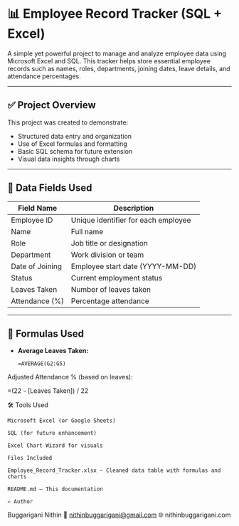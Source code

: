 # 📊 Employee Record Tracker (SQL + Excel)

A simple yet powerful project to manage and analyze employee data using Microsoft Excel and SQL. This tracker helps store essential employee records such as names, roles, departments, joining dates, leave details, and attendance percentages.

---

## ✅ Project Overview

This project was created to demonstrate:
- Structured data entry and organization
- Use of Excel formulas and formatting
- Basic SQL schema for future extension
- Visual data insights through charts

---

## 🧱 Data Fields Used

| Field Name        | Description                         |
|-------------------|-------------------------------------|
| Employee ID       | Unique identifier for each employee |
| Name              | Full name                           |
| Role              | Job title or designation            |
| Department        | Work division or team               |
| Date of Joining   | Employee start date (YYYY-MM-DD)    |
| Status            | Current employment status           |
| Leaves Taken      | Number of leaves taken              |
| Attendance (%)    | Percentage attendance               |
---

## 📐 Formulas Used

- **Average Leaves Taken:**
  ```excel
  =AVERAGE(G2:G5)
Adjusted Attendance % (based on leaves):

=(22 - [Leaves Taken]) / 22


🛠 Tools Used

    Microsoft Excel (or Google Sheets)

    SQL (for future enhancement)

    Excel Chart Wizard for visuals

    Files Included

    Employee_Record_Tracker.xlsx – Cleaned data table with formulas and charts

    README.md – This documentation

    ✍️ Author

Buggarigani Nithin
📧 nithinbuggarigani@gmail.com
🌐 nithinbuggarigani.com
